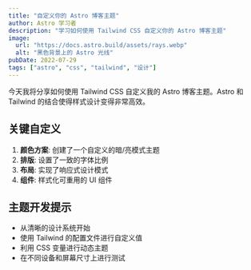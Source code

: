 ```yaml
---
title: "自定义你的 Astro 博客主题"
author: Astro 学习者
description: "学习如何使用 Tailwind CSS 自定义你的 Astro 博客主题"
image:
  url: "https://docs.astro.build/assets/rays.webp"
  alt: "黑色背景上的 Astro 光线"
pubDate: 2022-07-29
tags: ["astro", "css", "tailwind", "设计"]
---
```


今天我将分享如何使用 Tailwind CSS 自定义我的 Astro 博客主题。Astro 和 Tailwind 的结合使得样式设计变得非常高效。

## 关键自定义

1. **颜色方案**: 创建了一个自定义的暗/亮模式主题
2. **排版**: 设置了一致的字体比例
3. **布局**: 实现了响应式设计模式
4. **组件**: 样式化可重用的 UI 组件

## 主题开发提示

- 从清晰的设计系统开始
- 使用 Tailwind 的配置文件进行自定义值
- 利用 CSS 变量进行动态主题
- 在不同设备和屏幕尺寸上进行测试
